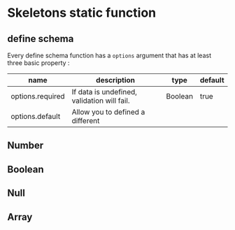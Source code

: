 # Skeletons static function

## define schema

Every define schema function has a `options` argument that has at least three basic property :

|name|description|type|default|
|-|-|-|-|
|options.required|If data is undefined, validation will fail.|Boolean|true|
|options.default|Allow you to defined a different ||

## Number

## Boolean

## Null

## Array

